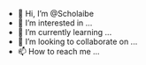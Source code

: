 - 👋 Hi, I’m @Scholaibe
- 👀 I’m interested in ...
- 🌱 I’m currently learning ...
- 💞️ I’m looking to collaborate on ...
- 📫 How to reach me ...

<!---
Scholaibe/Scholaibe is a ✨ special ✨ repository because its `README.md` (this file) appears on your GitHub profile.
You can click the Preview link to take a look at your changes.
--->
